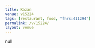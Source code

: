 ```yaml
---
title: Kazan
venue: v15224
tags: [restaurant, food, "fhrs:411294"]
permalink: /v/15224/
layout: venue
---
```

null